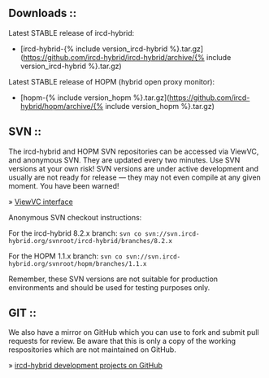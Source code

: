 ## Downloads ::

Latest STABLE release of ircd-hybrid:

* [ircd-hybrid-{% include version_ircd-hybrid %}.tar.gz](https://github.com/ircd-hybrid/ircd-hybrid/archive/{% include version_ircd-hybrid %}.tar.gz)

Latest STABLE release of HOPM (hybrid open proxy monitor):

* [hopm-{% include version_hopm %}.tar.gz](https://github.com/ircd-hybrid/hopm/archive/{% include version_hopm %}.tar.gz)

## SVN ::

The ircd-hybrid and HOPM SVN repositories can be accessed via ViewVC, and anonymous SVN. They are updated every two minutes. Use SVN versions at your own risk! SVN versions are under active development and usually are not ready for release &mdash; they may not even compile at any given moment. You have been warned!

&raquo; [ViewVC interface](https://svn.ircd-hybrid.org/viewcvs.cgi/)

Anonymous SVN checkout instructions:

For the ircd-hybrid 8.2.x branch:
`svn co svn://svn.ircd-hybrid.org/svnroot/ircd-hybrid/branches/8.2.x`

For the HOPM 1.1.x branch:
`svn co svn://svn.ircd-hybrid.org/svnroot/hopm/branches/1.1.x`

Remember, these SVN versions are not suitable for production environments and should be used for testing purposes only.

## GIT ::

We also have a mirror on GitHub which you can use to fork and submit pull requests for review. Be aware that this is only a copy of the working respositories which are not maintained on GitHub.

&raquo; [ircd-hybrid development projects on GitHub](https://github.com/ircd-hybrid)
